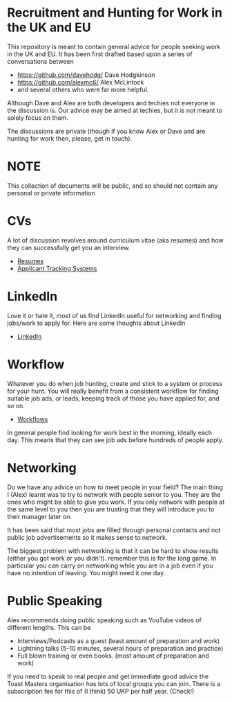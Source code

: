 # Recruitment and Hunting for Work in the UK and EU

This repository is meant to contain general advice for people seeking work in the UK and EU.
It has been first drafted based upon a series of conversations between 

* https://github.com/davehodg/ Dave Hodgkinson
* https://github.com/alexmc6/ Alex McLintock
* and several others who were far more helpful.

Although Dave and Alex are both developers and techies not everyone in the discussion is. 
Our advice may be aimed at techies, but it is not meant to solely focus on them. 

The discussions are private (though if you know Alex or Dave and are hunting for work then, please, get in touch). 

# NOTE

This collection of documents will be public, and so should not contain any personal or private information 

# CVs

A lot of discussion revolves around curriculum vitae (aka resumes) and how they can successfully get you an interview. 

* [Resumes](resumes.md)
* [Applicant Tracking Systems](ats_systems.md)

# LinkedIn

Love it or hate it, most of us find LinkedIn useful for networking and finding jobs/work to apply for. 
Here are some thoughts about LinkedIn

* [LinkedIn](linkedin.md)

# Workflow

Whatever you do when job hunting, create and stick to a system or process for your hunt. 
You will really benefit from a consistent workflow for finding suitable job ads, or leads, keeping track of those you have applied for, and so on. 

* [Workflows](create_workflow.md)

In general people find looking for work best in the morning, ideally each day. This means that they can see job ads before hundreds of people apply. 

# Networking

Do we have any advice on how to meet people in your field? 
The main thing I (Alex) learnt was to try to network with people senior to you. They are the ones who might be able to give you work. If you only network with people at the same level to you then you are trusting that they will introduce you to their manager later on. 

It has been said that most jobs are filled through personal contacts and not public job advertisements so it makes sense to network. 

The biggest problem with networking is that it can be hard to show results (either you got work or you didn't). remember this is for the long game. 
In particular you can carry on networking while you are in a job even if you have no intention of leaving. You might need it one day.

# Public Speaking

Alex recommends doing public speaking such as YouTube videos of different lengths. This can be

* Interviews/Podcasts as a guest (least amount of preparation and work)
* Lightning talks (5-10 minutes, several hours of preparation and practice) 
* Full blown training or even books. (most amount of preparation and work)

If you need to speak to real people and get immediate good advice the Toast Masters organisation has lots of local groups you can join. There is a subscription fee for this of (I think) 50 UKP per half year. (Check!)

  

